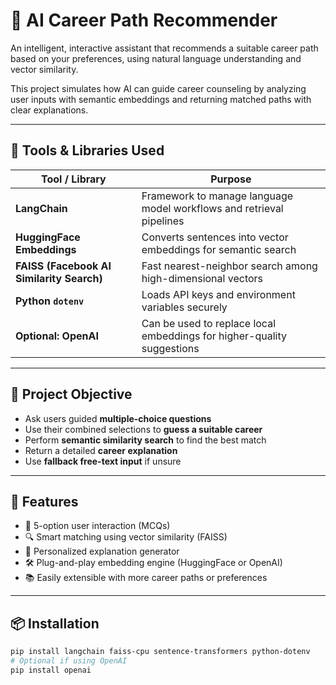 # 🔮 AI Career Path Recommender

An intelligent, interactive assistant that recommends a suitable career path based on your preferences, using natural language understanding and vector similarity.

This project simulates how AI can guide career counseling by analyzing user inputs with semantic embeddings and returning matched paths with clear explanations.

---

## 🧰 Tools & Libraries Used

| Tool / Library         | Purpose                                                                 |
|------------------------|-------------------------------------------------------------------------|
| **LangChain**          | Framework to manage language model workflows and retrieval pipelines   |
| **HuggingFace Embeddings** | Converts sentences into vector embeddings for semantic search      |
| **FAISS (Facebook AI Similarity Search)** | Fast nearest-neighbor search among high-dimensional vectors |
| **Python `dotenv`**    | Loads API keys and environment variables securely                       |
| **Optional: OpenAI**   | Can be used to replace local embeddings for higher-quality suggestions  |

---

## 🎯 Project Objective

- Ask users guided **multiple-choice questions**
- Use their combined selections to **guess a suitable career**
- Perform **semantic similarity search** to find the best match
- Return a detailed **career explanation**
- Use **fallback free-text input** if unsure

---

## 🚀 Features

- 🧩 5-option user interaction (MCQs)
- 🔍 Smart matching using vector similarity (FAISS)
- 🧠 Personalized explanation generator
- 🛠️ Plug-and-play embedding engine (HuggingFace or OpenAI)
- 📚 Easily extensible with more career paths or preferences

---

## 📦 Installation

```bash
pip install langchain faiss-cpu sentence-transformers python-dotenv
# Optional if using OpenAI
pip install openai
